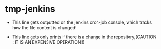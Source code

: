 # tmp-jenkins

- This line gets outputted on the jenkins cron-job console, which tracks how the file content is changed!

- This line gets only prints if there is a change in the repository,(CAUTION : IT IS AN EXPENSIVE OPERATION!!)
